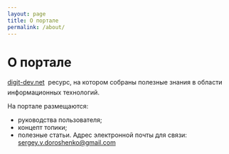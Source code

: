 ```yaml
---
layout: page
title: О портале
permalink: /about/
---
```


# О портале
[digit-dev.net](https://digit-dev.net) &#150; ресурс, на котором собраны полезные знания в области информационных технологий.

На портале размещаются:
- руководства пользователя;
- концепт топики;
- полезные статьи.
Адрес электронной почты для связи:
<sergey.v.doroshenko@gmail.com>


